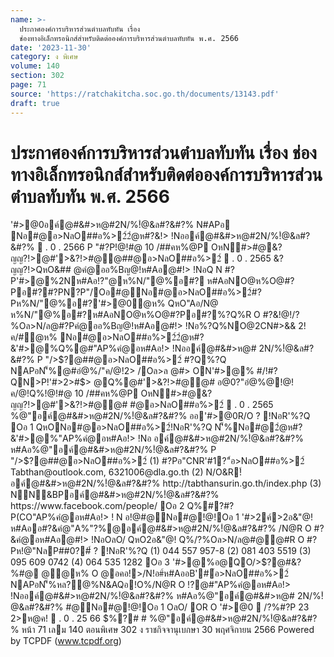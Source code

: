 ```yaml
---
name: >-
  ประกาศองค์การบริหารส่วนตำบลทับทัน เรื่อง
  ช่องทางอิเล็กทรอนิกส์สำหรับติดต่อองค์การบริหารส่วนตำบลทับทัน พ.ศ. 2566
date: '2023-11-30'
category: ง พิเศษ
volume: 140
section: 302
page: 71
source: 'https://ratchakitcha.soc.go.th/documents/13143.pdf'
draft: true
---
```


# ประกาศองค์การบริหารส่วนตำบลทับทัน เรื่อง ช่องทางอิเล็กทรอนิกส์สำหรับติดต่อองค์การบริหารส่วนตำบลทับทัน พ.ศ. 2566

'#>@0อค์@#&#>ห@#2N/%!ํ@&ล#?&#?% N#APอ Nอ#@อ>NลO##อ%>2์2ํ@ห#?&!> !Nออค์@#&#>ห@#2N/%!ํ@&ล#?&#?%  . 0 . 2566 P "#?P!@!#@ 10 /##คห%@P OหN#>#@&?ญญ?!>@#'>&?!>#@@##@อ>NลO##อ%>2์  . 0 . 2565 &?ญญ?!>QหO&## @คํ@ออ%Bญ@!ห#Aอ@#!> !NอQ N #?P'#>@%2Nห#Aอ!?"@ห%N/"@%อ#? ห#AอNO@ห%O@#?Pอ#?#?PN?P"/Oอ#@Nอ#@อ>NลO##อ%>2์#?Pห%N/"@%อ#?'#>@0ํ@ห% QหO"Aอ/N@ ห%N/"@%อ#?ห#AอNO@ห%O@#?Pอ#?%?Q%R O #?&!@!/?%Oล>N/ล@#?Pคํ@ออ%Bญ@!ห#Aอ@#!> !Nอ%?Q%NO@2CN#>&& 2!ค/#ํ@ห% Nอ#@อ>NลO##อ%>2์2ํ@ห#?&'#>@%Q%@#"AP%คํ@อห#Aอ!> !Nออค์@#&#>ห@# 2N/%!ํ@&ล#?&#?% P "/>$?@##@อ>NลO##อ%>2์ #?Q%?Q NAPอN'็%@#อํ@%/"ค/@!2> /Oล>ล @#> ON'#>@% #/!#?QN>P!'#>2>#$> @Q%@#'>&?!>#@@# อ@0?"อํ@%@!@!ค/@!Q%!@!#@ 10 /##คห%@P OหN#>#@&?ญญ?!>@#'>&?!>#@@# #@อ>NลO##อ%>2์  . 0 . 2565 %@"อค์@#&#>ห@#2N/%!ํ@&ล#?&#?% ออ'#>@0R/O ? !NอR'%?Q Oอ 1 QหONอ#@อ>NลO##อ%>2์!NอR'%?Q N'็%Nอ#@2ํ@ห#?&'#>@%"AP%คํ@อห#Aอ!> !Nอ อค์@#&#>ห@#2N/%!ํ@&ล#?&#?% ห#Aอ%@"อค์@#&#>ห@#2N/%!ํ@&ล#?&#?% P "/>$?@##@อ>NลO##อ%>2์ (1) #?Pอ"CNR'#1?"์อ>NลO##อ%>2์ Tabthan@outlook.com, 6321006@dla.go.th (2) N/O&R!์อค์@#&#>ห@#2N/%!ํ@&ล#?&#?% http://tabthansurin.go.th/index.php (3) NN&BPอค์@#&#>ห@#2N/%!ํ@&ล#?&#?% https://www.facebook.com/people/ Oอ 2 Q%#?#?P(CO"AP%คํ@อห#Aอ!> ! N อ!@#@Nอ#@!@!Oอ 1 '#>2ค์>2อ&"@! ห#Aออ#?&คํ@"A%"?%@อค์@#&#>ห@#2N/%!ํ@&ล#?&#?% /N@R O #?&คํ@อห#Aอ@#!> !NอOลO/ QหO2อ&"@! Q%/?%Oล>N/ล@#@@#R O #?Pห!@"NลP##0?#์ ? !NอR'%?Q (1) 044 557 957-8 (2) 081 403 5519 (3) 095 609 0742 (4) 064 535 1282 Oอ 3 '#>@%อ@QO/>$?@#&?%#@ @@ห% O @อคอ!>/N!อ#์ห#AออB'#์อ>NลO##อ%>2์ NAPอN'็%หล?@%N&AQอ!O%/N@R O !?@#"AP%คํ@อห#Aอ!> !Nออค์@#&#>ห@#2N/%!ํ@&ล#?&#?% ห#Aอ%@"อค์@#&#>ห@# 2N/%!ํ@&ล#?&#?% #@Nอ#@!@!Oอ 1 OลO/ OR O '#>@0  /?%#?P 23 2>ห@ค!  . 0 . 25 66 $%?# $%?%คB$# %@"อค์@#&#>ห@#2N/%!ํ@&ล#?&#?% หน้า 71 เลม 140 ตอนพิเศษ 302 ง ราชกิจจานุเบกษา 30 พฤศจิกายน 2566 Powered by TCPDF (www.tcpdf.org)
